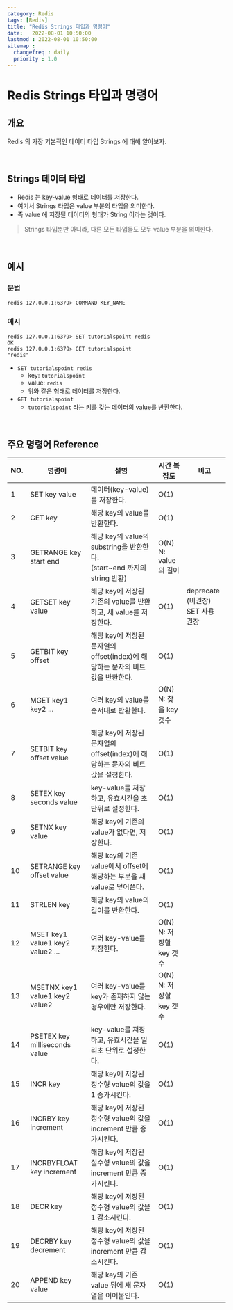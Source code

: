 ```yaml
---
category: Redis
tags: [Redis]
title: "Redis Strings 타입과 명령어"
date:   2022-08-01 10:50:00 
lastmod : 2022-08-01 10:50:00
sitemap :
  changefreq : daily
  priority : 1.0
---
```


# Redis Strings 타입과 명령어

## 개요

Redis 의 가장 기본적인 데이터 타입 Strings 에 대해 알아보자.

<br/>

## Strings 데이터 타입

- Redis 는 key-value 형태로 데이터를 저장한다.
- 여기서 Strings 타입은 value 부분의 타입을 의미한다.
- 즉 value 에 저장될 데이터의 형태가 String 이라는 것이다.

> Strings 타입뿐만 아니라, 다른 모든 타입들도 모두 value 부분을 의미한다.

<br/>

## 예시

### 문법

```text
redis 127.0.0.1:6379> COMMAND KEY_NAME
```

### 예시

```text
redis 127.0.0.1:6379> SET tutorialspoint redis
OK
redis 127.0.0.1:6379> GET tutorialspoint
"redis"
```

- `SET tutorialspoint redis`
    - key: `tutorialspoint`
    - value: `redis`
    - 위와 같은 형태로 데이터를 저장한다.
- `GET tutorialspoint`
    - `tutorialspoint` 라는 키를 갖는 데이터의 value를 반환한다.

<br/>

## 주요 명령어 Reference

| NO. | 명령어 | 설명 | 시간 복잡도 | 비고 |
| --- | --- | --- | --- | --- |
| 1 | SET key value | 데이터(key-value)를 저장한다. | O(1) |  |
| 2 | GET key | 해당 key의 value를 반환한다. | O(1) |  |
| 3 | GETRANGE key start end | 해당 key의 value의 substring을 반환한다. <br/> (start~end 까지의 string 반환) | O(N) <br/> N: value의 길이 |  |
| 4 | GETSET key value | 해당 key에 저장된 기존의 value를 반환하고, 새 value를 저장한다. | O(1) | deprecate (비권장) <br/> SET 사용 권장 |
| 5 | GETBIT key offset | 해당 key에 저장된 문자열의 offset(index)에 해당하는 문자의 비트값을 반환한다. | O(1) |  |
| 6 | MGET key1 key2 ... | 여러 key의 value를 순서대로 반환한다. | O(N) <br/> N: 찾을 key 갯수 |  |
| 7 | SETBIT key offset value | 해당 key에 저장된 문자열의 offset(index)에 해당하는 문자의 비트값을 설정한다. | O(1) |  |
| 8 | SETEX key seconds value | key-value를 저장하고, 유효시간을 초단위로 설정한다. | O(1) |  |
| 9 | SETNX key value | 해당 key에 기존의 value가 없다면, 저장한다. | O(1) |  |
| 10 | SETRANGE key offset value | 해당 key의 기존 value에서 offset에 해당하는 부분을 새 value로 덮어쓴다. | O(1) |  |
| 11 | STRLEN key | 해당 key의 value의 길이를 반환한다. | O(1) |  |
| 12 | MSET key1 value1 key2 value2 ... | 여러 key-value를 저장한다. | O(N) <br/> N: 저장할 key 갯수 |  |
| 13 | MSETNX key1 value1 key2 value2 | 여러 key-value를 key가 존재하지 않는 경우에만 저장한다. | O(N) <br/> N: 저장할 key 갯수 |  |
| 14 | PSETEX key milliseconds value | key-value를 저장하고, 유효시간을 밀리초 단위로 설정한다. | O(1) |  |
| 15 | INCR key | 해당 key에 저장된 정수형 value의 값을 1 증가시킨다. | O(1) |  |
| 16 | INCRBY key increment | 해당 key에 저장된 정수형 value의 값을 increment 만큼 증가시킨다. | O(1) |  |
| 17 | INCRBYFLOAT key increment | 해당 key에 저장된 실수형 value의 값을 increment 만큼 증가시킨다. | O(1) |  |
| 18 | DECR key | 해당 key에 저장된 정수형 value의 값을 1 감소시킨다. | O(1) |  |
| 19 | DECRBY key decrement | 해당 key에 저장된 정수형 value의 값을 increment 만큼 감소시킨다. | O(1) |  |
| 20 | APPEND key value | 해당 key의 기존 value 뒤에 새 문자열을 이어붙인다. | O(1) |  |